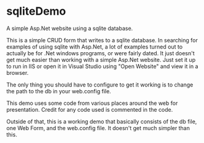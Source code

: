 # sqliteDemo
A simple Asp.Net website using a sqlite database.

This is a simple CRUD form that writes to a sqlite database. In searching for examples of using sqlite with Asp.Net, a lot of examples turned out to actually be for .Net windows programs, or were fairly dated. It just doesn't get much easier than working with a simple Asp.Net website. Just set it up to run in IIS or open it in Visual Studio using "Open Website" and view it in a browser. 

The only thing you should have to configure to get it working is to change the path to the db in your web.config file.

This demo uses some code from various places around the web for presentation. Credit for any code used is commented in the code.

Outside of that, this is a working demo that basically consists of the db file, one Web Form, and the web.config file. It doesn't get much simpler than this.





